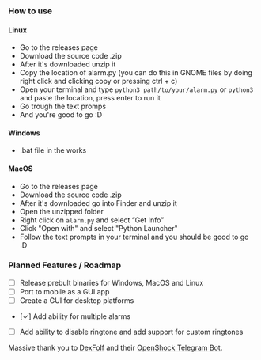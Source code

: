 ### How to use
#### Linux
- Go to the releases page
- Download the source code .zip
- After it's downloaded unzip it
- Copy the location of alarm.py (you can do this in GNOME files by doing right click and clicking copy or pressing ctrl + c)
- Open your terminal and type ```python3 path/to/your/alarm.py``` or ```python3``` and paste the location, press enter to run it
- Go trough the text promps
- And you're good to go :D
#### Windows
- .bat file in the works
#### MacOS
- Go to the releases page
- Download the source code .zip
- After it's downloaded go into Finder and unzip it
- Open the unzipped folder
- Right click on ```alarm.py``` and select “Get Info”
- Click "Open with" and select "Python Launcher"
- Follow the text prompts in your terminal and you should be good to go :D
  
### Planned Features / Roadmap
- [ ] Release prebult binaries for Windows, MacOS and Linux
- [ ] Port to mobile as a GUI app
- [ ] Create a GUI for desktop platforms

- [✓] Add ability for multiple alarms
- [ ] Add ability to disable ringtone and add support for custom ringtones

Massive thank you to [DexFolf](https://github.com/DexFolf) and their [OpenShock Telegram Bot](https://github.com/DexFolf/OpenShockTelegramBot).
